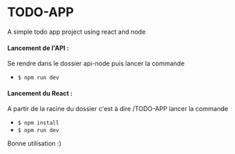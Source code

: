 # TODO-APP
A simple todo app project using react and node


#### Lancement de l'API :
Se rendre dans le dossier api-node puis lancer la commande
- `$ npm run dev`

#### Lancement du React :
A partir de la racine du dossier c'est à dire /TODO-APP lancer la commande
- `$ npm install `
- `$ npm run dev`

Bonne utilisation :)
